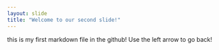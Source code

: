 ```yaml
---
layout: slide
title: "Welcome to our second slide!"
---
```

this is my first markdown file in the github!
Use the left arrow to go back!
